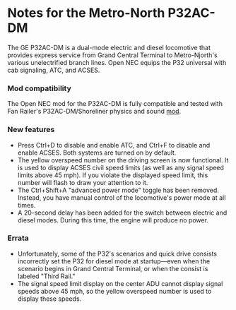 # Notes for the Metro-North P32AC-DM

The GE P32AC-DM is a dual-mode electric and diesel locomotive that provides express service from Grand Central Terminal to Metro-Njorth's various unelectrified branch lines. Open NEC equips the P32 universal with cab signaling, ATC, and ACSES.

### Mod compatibility

The Open NEC mod for the P32AC-DM is fully compatible and tested with Fan Railer's P32AC-DM/Shoreliner physics and sound [mod](https://youtu.be/vQJ_EhWAz0Y).

### New features

- Press Ctrl+D to disable and enable ATC, and Ctrl+F to disable and enable ACSES. Both systems are turned on by default.
- The yellow overspeed number on the driving screen is now functional. It is used to display ACSES civil speed limits (as well as any signal speed limits above 45 mph). If you violate the displayed speed limit, this number will flash to draw your attention to it.
- The Ctrl+Shift+A "advanced power mode" toggle has been removed. Instead, you have manual control of the locomotive's power mode at all times.
- A 20-second delay has been added for the switch between electric and diesel modes. During this time, the engine will produce no power.

### Errata

- Unfortunately, some of the P32's scenarios and quick drive consists incorrectly set the P32 for diesel mode at startup—even when the scenario begins in Grand Central Terminal, or when the consist is labeled "Third Rail."
- The signal speed limit display on the center ADU cannot display signal speeds above 45 mph, so the yellow overspeed number is used to display these speeds.
